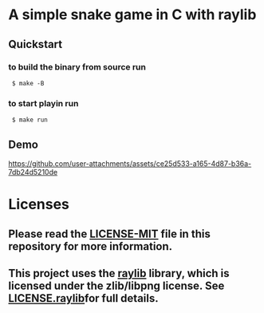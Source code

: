 # A simple snake game in C with raylib

## Quickstart

 ### to build the binary from source run

```console
 $ make -B
```

 ### to start playin run

```console
 $ make run
```

## Demo

https://github.com/user-attachments/assets/ce25d533-a165-4d87-b36a-7db24d5210de



# Licenses
## Please read the [LICENSE-MIT](https://github.com/ErgeibiMed/SnakeGame/blob/main/LICENSE) file in this repository for more information.
## This project uses the [raylib](https://www.raylib.com/) library, which is licensed under the zlib/libpng license. See [LICENSE.raylib](https://github.com/ErgeibiMed/SnakeGame/blob/main/LICENSE.raylib)for full details.


